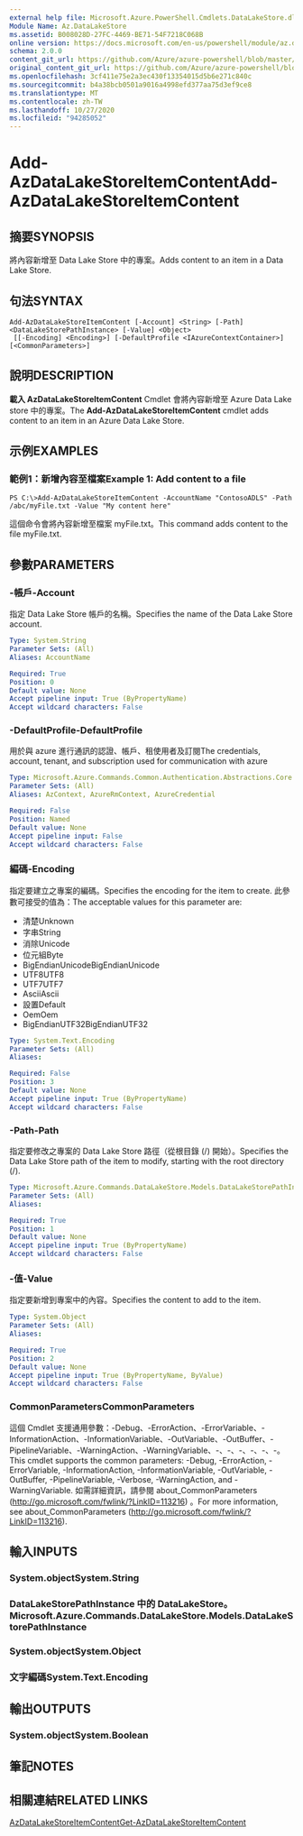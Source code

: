 ```yaml
---
external help file: Microsoft.Azure.PowerShell.Cmdlets.DataLakeStore.dll-Help.xml
Module Name: Az.DataLakeStore
ms.assetid: B008028D-27FC-4469-BE71-54F7218C068B
online version: https://docs.microsoft.com/en-us/powershell/module/az.datalakestore/add-azdatalakestoreitemcontent
schema: 2.0.0
content_git_url: https://github.com/Azure/azure-powershell/blob/master/src/DataLakeStore/DataLakeStore/help/Add-AzDataLakeStoreItemContent.md
original_content_git_url: https://github.com/Azure/azure-powershell/blob/master/src/DataLakeStore/DataLakeStore/help/Add-AzDataLakeStoreItemContent.md
ms.openlocfilehash: 3cf411e75e2a3ec430f13354015d5b6e271c840c
ms.sourcegitcommit: b4a38bcb0501a9016a4998efd377aa75d3ef9ce8
ms.translationtype: MT
ms.contentlocale: zh-TW
ms.lasthandoff: 10/27/2020
ms.locfileid: "94285052"
---
```

# <span data-ttu-id="4b2c2-101">Add-AzDataLakeStoreItemContent</span><span class="sxs-lookup"><span data-stu-id="4b2c2-101">Add-AzDataLakeStoreItemContent</span></span>

## <span data-ttu-id="4b2c2-102">摘要</span><span class="sxs-lookup"><span data-stu-id="4b2c2-102">SYNOPSIS</span></span>
<span data-ttu-id="4b2c2-103">將內容新增至 Data Lake Store 中的專案。</span><span class="sxs-lookup"><span data-stu-id="4b2c2-103">Adds content to an item in a Data Lake Store.</span></span>

## <span data-ttu-id="4b2c2-104">句法</span><span class="sxs-lookup"><span data-stu-id="4b2c2-104">SYNTAX</span></span>

```
Add-AzDataLakeStoreItemContent [-Account] <String> [-Path] <DataLakeStorePathInstance> [-Value] <Object>
 [[-Encoding] <Encoding>] [-DefaultProfile <IAzureContextContainer>] [<CommonParameters>]
```

## <span data-ttu-id="4b2c2-105">說明</span><span class="sxs-lookup"><span data-stu-id="4b2c2-105">DESCRIPTION</span></span>
<span data-ttu-id="4b2c2-106">**載入 AzDataLakeStoreItemContent** Cmdlet 會將內容新增至 Azure Data Lake store 中的專案。</span><span class="sxs-lookup"><span data-stu-id="4b2c2-106">The **Add-AzDataLakeStoreItemContent** cmdlet adds content to an item in an Azure Data Lake Store.</span></span>

## <span data-ttu-id="4b2c2-107">示例</span><span class="sxs-lookup"><span data-stu-id="4b2c2-107">EXAMPLES</span></span>

### <span data-ttu-id="4b2c2-108">範例1：新增內容至檔案</span><span class="sxs-lookup"><span data-stu-id="4b2c2-108">Example 1: Add content to a file</span></span>
```
PS C:\>Add-AzDataLakeStoreItemContent -AccountName "ContosoADLS" -Path /abc/myFile.txt -Value "My content here"
```

<span data-ttu-id="4b2c2-109">這個命令會將內容新增至檔案 myFile.txt。</span><span class="sxs-lookup"><span data-stu-id="4b2c2-109">This command adds content to the file myFile.txt.</span></span>

## <span data-ttu-id="4b2c2-110">參數</span><span class="sxs-lookup"><span data-stu-id="4b2c2-110">PARAMETERS</span></span>

### <span data-ttu-id="4b2c2-111">-帳戶</span><span class="sxs-lookup"><span data-stu-id="4b2c2-111">-Account</span></span>
<span data-ttu-id="4b2c2-112">指定 Data Lake Store 帳戶的名稱。</span><span class="sxs-lookup"><span data-stu-id="4b2c2-112">Specifies the name of the Data Lake Store account.</span></span>

```yaml
Type: System.String
Parameter Sets: (All)
Aliases: AccountName

Required: True
Position: 0
Default value: None
Accept pipeline input: True (ByPropertyName)
Accept wildcard characters: False
```

### <span data-ttu-id="4b2c2-113">-DefaultProfile</span><span class="sxs-lookup"><span data-stu-id="4b2c2-113">-DefaultProfile</span></span>
<span data-ttu-id="4b2c2-114">用於與 azure 進行通訊的認證、帳戶、租使用者及訂閱</span><span class="sxs-lookup"><span data-stu-id="4b2c2-114">The credentials, account, tenant, and subscription used for communication with azure</span></span>

```yaml
Type: Microsoft.Azure.Commands.Common.Authentication.Abstractions.Core.IAzureContextContainer
Parameter Sets: (All)
Aliases: AzContext, AzureRmContext, AzureCredential

Required: False
Position: Named
Default value: None
Accept pipeline input: False
Accept wildcard characters: False
```

### <span data-ttu-id="4b2c2-115">編碼</span><span class="sxs-lookup"><span data-stu-id="4b2c2-115">-Encoding</span></span>
<span data-ttu-id="4b2c2-116">指定要建立之專案的編碼。</span><span class="sxs-lookup"><span data-stu-id="4b2c2-116">Specifies the encoding for the item to create.</span></span>
<span data-ttu-id="4b2c2-117">此參數可接受的值為：</span><span class="sxs-lookup"><span data-stu-id="4b2c2-117">The acceptable values for this parameter are:</span></span>
- <span data-ttu-id="4b2c2-118">清楚</span><span class="sxs-lookup"><span data-stu-id="4b2c2-118">Unknown</span></span>
- <span data-ttu-id="4b2c2-119">字串</span><span class="sxs-lookup"><span data-stu-id="4b2c2-119">String</span></span>
- <span data-ttu-id="4b2c2-120">消除</span><span class="sxs-lookup"><span data-stu-id="4b2c2-120">Unicode</span></span>
- <span data-ttu-id="4b2c2-121">位元組</span><span class="sxs-lookup"><span data-stu-id="4b2c2-121">Byte</span></span>
- <span data-ttu-id="4b2c2-122">BigEndianUnicode</span><span class="sxs-lookup"><span data-stu-id="4b2c2-122">BigEndianUnicode</span></span>
- <span data-ttu-id="4b2c2-123">UTF8</span><span class="sxs-lookup"><span data-stu-id="4b2c2-123">UTF8</span></span>
- <span data-ttu-id="4b2c2-124">UTF7</span><span class="sxs-lookup"><span data-stu-id="4b2c2-124">UTF7</span></span>
- <span data-ttu-id="4b2c2-125">Ascii</span><span class="sxs-lookup"><span data-stu-id="4b2c2-125">Ascii</span></span>
- <span data-ttu-id="4b2c2-126">設置</span><span class="sxs-lookup"><span data-stu-id="4b2c2-126">Default</span></span>
- <span data-ttu-id="4b2c2-127">Oem</span><span class="sxs-lookup"><span data-stu-id="4b2c2-127">Oem</span></span>
- <span data-ttu-id="4b2c2-128">BigEndianUTF32</span><span class="sxs-lookup"><span data-stu-id="4b2c2-128">BigEndianUTF32</span></span>

```yaml
Type: System.Text.Encoding
Parameter Sets: (All)
Aliases:

Required: False
Position: 3
Default value: None
Accept pipeline input: True (ByPropertyName)
Accept wildcard characters: False
```

### <span data-ttu-id="4b2c2-129">-Path</span><span class="sxs-lookup"><span data-stu-id="4b2c2-129">-Path</span></span>
<span data-ttu-id="4b2c2-130">指定要修改之專案的 Data Lake Store 路徑（從根目錄 (/) 開始）。</span><span class="sxs-lookup"><span data-stu-id="4b2c2-130">Specifies the Data Lake Store path of the item to modify, starting with the root directory (/).</span></span>

```yaml
Type: Microsoft.Azure.Commands.DataLakeStore.Models.DataLakeStorePathInstance
Parameter Sets: (All)
Aliases:

Required: True
Position: 1
Default value: None
Accept pipeline input: True (ByPropertyName)
Accept wildcard characters: False
```

### <span data-ttu-id="4b2c2-131">-值</span><span class="sxs-lookup"><span data-stu-id="4b2c2-131">-Value</span></span>
<span data-ttu-id="4b2c2-132">指定要新增到專案中的內容。</span><span class="sxs-lookup"><span data-stu-id="4b2c2-132">Specifies the content to add to the item.</span></span>

```yaml
Type: System.Object
Parameter Sets: (All)
Aliases:

Required: True
Position: 2
Default value: None
Accept pipeline input: True (ByPropertyName, ByValue)
Accept wildcard characters: False
```

### <span data-ttu-id="4b2c2-133">CommonParameters</span><span class="sxs-lookup"><span data-stu-id="4b2c2-133">CommonParameters</span></span>
<span data-ttu-id="4b2c2-134">這個 Cmdlet 支援通用參數：-Debug、-ErrorAction、-ErrorVariable、-InformationAction、-InformationVariable、-OutVariable、-OutBuffer、-PipelineVariable、-WarningAction、-WarningVariable、-、-、-、-、-、-。</span><span class="sxs-lookup"><span data-stu-id="4b2c2-134">This cmdlet supports the common parameters: -Debug, -ErrorAction, -ErrorVariable, -InformationAction, -InformationVariable, -OutVariable, -OutBuffer, -PipelineVariable, -Verbose, -WarningAction, and -WarningVariable.</span></span> <span data-ttu-id="4b2c2-135">如需詳細資訊，請參閱 about_CommonParameters (http://go.microsoft.com/fwlink/?LinkID=113216) 。</span><span class="sxs-lookup"><span data-stu-id="4b2c2-135">For more information, see about_CommonParameters (http://go.microsoft.com/fwlink/?LinkID=113216).</span></span>

## <span data-ttu-id="4b2c2-136">輸入</span><span class="sxs-lookup"><span data-stu-id="4b2c2-136">INPUTS</span></span>

### <span data-ttu-id="4b2c2-137">System.object</span><span class="sxs-lookup"><span data-stu-id="4b2c2-137">System.String</span></span>

### <span data-ttu-id="4b2c2-138">DataLakeStorePathInstance 中的 DataLakeStore。</span><span class="sxs-lookup"><span data-stu-id="4b2c2-138">Microsoft.Azure.Commands.DataLakeStore.Models.DataLakeStorePathInstance</span></span>

### <span data-ttu-id="4b2c2-139">System.object</span><span class="sxs-lookup"><span data-stu-id="4b2c2-139">System.Object</span></span>

### <span data-ttu-id="4b2c2-140">文字編碼</span><span class="sxs-lookup"><span data-stu-id="4b2c2-140">System.Text.Encoding</span></span>

## <span data-ttu-id="4b2c2-141">輸出</span><span class="sxs-lookup"><span data-stu-id="4b2c2-141">OUTPUTS</span></span>

### <span data-ttu-id="4b2c2-142">System.object</span><span class="sxs-lookup"><span data-stu-id="4b2c2-142">System.Boolean</span></span>

## <span data-ttu-id="4b2c2-143">筆記</span><span class="sxs-lookup"><span data-stu-id="4b2c2-143">NOTES</span></span>

## <span data-ttu-id="4b2c2-144">相關連結</span><span class="sxs-lookup"><span data-stu-id="4b2c2-144">RELATED LINKS</span></span>

[<span data-ttu-id="4b2c2-145">AzDataLakeStoreItemContent</span><span class="sxs-lookup"><span data-stu-id="4b2c2-145">Get-AzDataLakeStoreItemContent</span></span>](./Get-AzDataLakeStoreItemContent.md)


